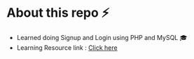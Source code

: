 # About this repo ⚡

- Learned doing Signup and Login using PHP and MySQL 🎓
- Learning Resource link : [Click here](https://www.youtube.com/watch?v=5L9UhOnuos0)
